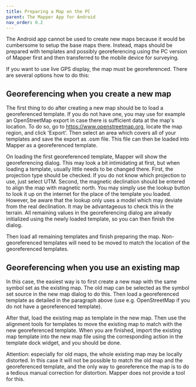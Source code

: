 ```yaml
---
title: Preparing a Map on the PC
parent: The Mapper App for Android
nav_order: 0.2
---
```


The Android app cannot be used to create new maps because it would be cumbersome to setup the base maps there. Instead, maps should be prepared with templates and possibly georeferencing using the PC version of Mapper first and then transferred to the mobile device for surveying.

If you want to use live GPS display, the map must be georeferenced. There are several options how to do this:


## Georeferencing when you create a new map

The first thing to do after creating a new map should be to load a georeferenced template. If you do not have one, you may use for example an OpenStreetMap export in case there is sufficient data at the map's location. To do so, go to https://www.openstreetmap.org, locate the map region, and click 'Export'. Then select an area which covers all of your templates and save the export as .osm file. This file can then be loaded into Mapper as a georeferenced template.

On loading the first georeferenced template, Mapper will show the georeferencing dialog. This may look a bit intimidating at first, but when loading a template, usually little needs to be changed there. First, the projection type should be checked. If you do not know which projection to use, just select UTM. Second, the magnetic declination should be entered to align the map with magnetic north. You may simply use the lookup button to look it up on the internet for the place of the template you loaded. However, be aware that the lookup only uses a model which may deviate from the real declination. It may be advantageous to check this in the terrain. All remaining values in the georeferencing dialog are already initialized using the newly loaded template, so you can then finish the dialog.

Then load all remaining templates and finish preparing the map. Non-georeferenced templates will need to be moved to match the location of the georeferenced templates.


## Georeferencing when you use an existing map

In this case, the easiest way is to first create a new map with the same symbol set as the existing map. The old map can be selected as the symbol set source in the new map dialog to do this. Then load a georeferenced template as detailed in the paragraph above (use e.g. OpenStreetMap if you do not have a georeferenced template).

After that, load the existing map as template in the new map. Then use the alignment tools for templates to move the existing map to match with the new georeferenced template. When you are finished, import the existing map template into the new map file using the corresponding action in the template dock widget, and you should be done.

Attention: especially for old maps, the whole existing map may be locally distorted. In this case it will not be possible to match the old map and the georeferenced template, and the only way to georeference the map is to do a tedious manual correction for distortion. Mapper does not provide a tool for this.
